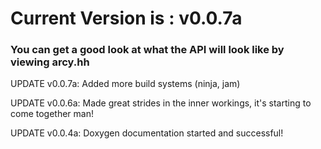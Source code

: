 # Current Version is : v0.0.7a

### You can get a good look at what the API will look like by viewing arcy.hh

UPDATE v0.0.7a: Added more build systems (ninja, jam)

UPDATE v0.0.6a: Made great strides in the inner workings, it's starting to come together man!

UPDATE v0.0.4a: Doxygen documentation started and successful!
